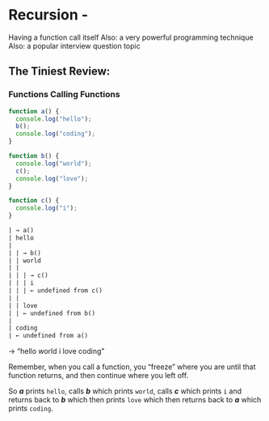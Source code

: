 # Recursion - 

Having a function call itself
Also: a very powerful programming technique
Also: a popular interview question topic

## The Tiniest Review:

### Functions Calling Functions
```js
function a() {
  console.log("hello");
  b();
  console.log("coding");
}

function b() {
  console.log("world");
  c();
  console.log("love");
}

function c() {
  console.log("i");
}
```

```txt
| → a()
| hello
|
| | → b()
| | world
| |
| | | → c()
| | | i
| | | ← undefined from c()
| |
| | love
| | ← undefined from b()
|
| coding
| ← undefined from a()
```

→ “hello world i love coding”

Remember, when you call a function, you “freeze” where you are until that function returns, and then continue where you left off.

So ***a*** prints `hello`, calls ***b*** which prints `world`, calls ***c*** which prints `i` and returns back to ***b*** which then prints `love` which then returns back to ***a*** which prints `coding`.
